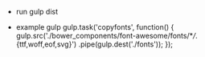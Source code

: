 - run gulp dist

- example gulp
  gulp.task('copyfonts', function() {
  gulp.src('./bower_components/font-awesome/fonts/\*_/_.{ttf,woff,eof,svg}')
  .pipe(gulp.dest('./fonts'));
  });
